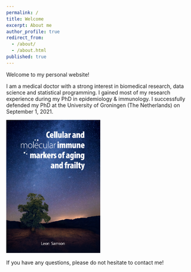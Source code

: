 ```yaml
---
permalink: /
title: Welcome
excerpt: About me
author_profile: true
redirect_from:
  - /about/
  - /about.html
published: true
---
```


Welcome to my personal website!

I am a medical doctor with a strong interest in biomedical research, data science and statistical programming. I gained most of my research experience during my PhD in epidemiology & immunology. I successfully defended my PhD at the University of Groningen (The Netherlands) on September 1, 2021.

<img src="/images/thesis-cover.png" width='50%'>

If you have any questions, please do not hesitate to contact me!
